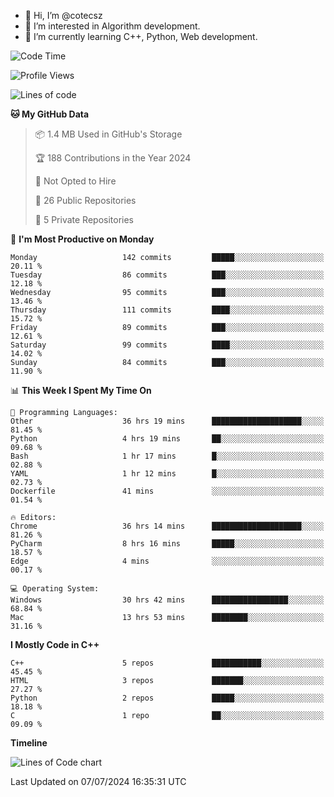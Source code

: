- 👋 Hi, I’m @cotecsz
- 👀 I’m interested in Algorithm development.
- 🌱 I’m currently learning C++, Python, Web development.

<!---
cotecsz/cotecsz is a ✨ special ✨ repository because its `README.md` (this file) appears on your GitHub profile.
You can click the Preview link to take a look at your changes.
--->

<!--START_SECTION:waka-->
![Code Time](http://img.shields.io/badge/Code%20Time-1%2C337%20hrs%2051%20mins-blue)

![Profile Views](http://img.shields.io/badge/Profile%20Views-0-blue)

![Lines of code](https://img.shields.io/badge/From%20Hello%20World%20I%27ve%20Written-1.2%20million%20lines%20of%20code-blue)

**🐱 My GitHub Data** 

> 📦 1.4 MB Used in GitHub's Storage 
 > 
> 🏆 188 Contributions in the Year 2024
 > 
> 🚫 Not Opted to Hire
 > 
> 📜 26 Public Repositories 
 > 
> 🔑 5 Private Repositories 
 > 
📅 **I'm Most Productive on Monday** 

```text
Monday                   142 commits         █████░░░░░░░░░░░░░░░░░░░░   20.11 % 
Tuesday                  86 commits          ███░░░░░░░░░░░░░░░░░░░░░░   12.18 % 
Wednesday                95 commits          ███░░░░░░░░░░░░░░░░░░░░░░   13.46 % 
Thursday                 111 commits         ████░░░░░░░░░░░░░░░░░░░░░   15.72 % 
Friday                   89 commits          ███░░░░░░░░░░░░░░░░░░░░░░   12.61 % 
Saturday                 99 commits          ████░░░░░░░░░░░░░░░░░░░░░   14.02 % 
Sunday                   84 commits          ███░░░░░░░░░░░░░░░░░░░░░░   11.90 % 
```


📊 **This Week I Spent My Time On** 

```text
💬 Programming Languages: 
Other                    36 hrs 19 mins      ████████████████████░░░░░   81.45 % 
Python                   4 hrs 19 mins       ██░░░░░░░░░░░░░░░░░░░░░░░   09.68 % 
Bash                     1 hr 17 mins        █░░░░░░░░░░░░░░░░░░░░░░░░   02.88 % 
YAML                     1 hr 12 mins        █░░░░░░░░░░░░░░░░░░░░░░░░   02.73 % 
Dockerfile               41 mins             ░░░░░░░░░░░░░░░░░░░░░░░░░   01.54 % 

🔥 Editors: 
Chrome                   36 hrs 14 mins      ████████████████████░░░░░   81.26 % 
PyCharm                  8 hrs 16 mins       █████░░░░░░░░░░░░░░░░░░░░   18.57 % 
Edge                     4 mins              ░░░░░░░░░░░░░░░░░░░░░░░░░   00.17 % 

💻 Operating System: 
Windows                  30 hrs 42 mins      █████████████████░░░░░░░░   68.84 % 
Mac                      13 hrs 53 mins      ████████░░░░░░░░░░░░░░░░░   31.16 % 
```

**I Mostly Code in C++** 

```text
C++                      5 repos             ███████████░░░░░░░░░░░░░░   45.45 % 
HTML                     3 repos             ███████░░░░░░░░░░░░░░░░░░   27.27 % 
Python                   2 repos             █████░░░░░░░░░░░░░░░░░░░░   18.18 % 
C                        1 repo              ██░░░░░░░░░░░░░░░░░░░░░░░   09.09 % 
```



**Timeline**

![Lines of Code chart](https://raw.githubusercontent.com/cotecsz/cotecsz/master/assets/bar_graph.png)


 Last Updated on 07/07/2024 16:35:31 UTC
<!--END_SECTION:waka-->
